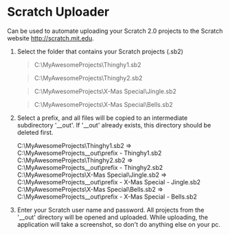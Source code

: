 Scratch Uploader
================

Can be used to automate uploading your Scratch 2.0 projects to the Scratch website http://scratch.mit.edu.

1. Select the folder that contains your Scratch projects (.sb2)

    > C:\MyAwesomeProjects\Thinghy1.sb2
    
    > C:\MyAwesomeProjects\Thinghy2.sb2
    
    > C:\MyAwesomeProjects\X-Mas Special\Jingle.sb2
    
    > C:\MyAwesomeProjects\X-Mas Special\Bells.sb2

2. Select a prefix, and all files will be copied to an intermediate subdirectory '__out'. If '__out' already exists, this directory should be deleted first.

    C:\MyAwesomeProjects\Thinghy1.sb2
       => C:\MyAwesomeProjects\__out\prefix - Thinghy1.sb2
    C:\MyAwesomeProjects\Thinghy2.sb2
        => C:\MyAwesomeProjects\__out\prefix - Thinghy2.sb2
    C:\MyAwesomeProjects\X-Mas Special\Jingle.sb2
        => C:\MyAwesomeProjects\__out\prefix - X-Mas Special - Jingle.sb2
    C:\MyAwesomeProjects\X-Mas Special\Bells.sb2
        => C:\MyAwesomeProjects\__out\prefix - X-Mas Special - Bells.sb2
	
3. Enter your Scratch user name and password. All projects from the '__out' directory will be opened and uploaded. While uploading, the application will take a screenshot, so don't do anything else on your pc. 
	

